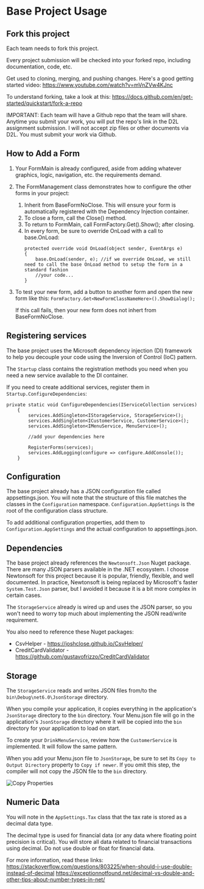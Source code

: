 # Base Project Usage

## Fork this project

Each team needs to fork this project.

Every project submission will be checked into your forked repo, including documentation, code, etc.

Get used to cloning, merging, and pushing changes. Here's a good getting started video: https://www.youtube.com/watch?v=mVnZVw4KJnc

To understand forking, take a look at this: https://docs.github.com/en/get-started/quickstart/fork-a-repo

IMPORTANT: Each team will have a Github repo that the team will share. Anytime you submit your work, you will put the repo's link
in the D2L assignment submission. I will not accept zip files or other documents via D2L. You must submit your work via Github.

## How to Add a Form

1. Your FormMain is already configured, aside from adding whatever graphics, logic, navigation, etc. the requirements demand.
1. The FormManagement class demonstrates how to configure the other forms in your project:
    1. Inherit from BaseFormNoClose. This will ensure your form is automatically registered with the Dependency Injection container.
    1. To close a form, call the Close() method.
    1. To return to FormMain, call FormFactory.Get<FormMain>().Show(); after closing.
    1. In every form, be sure to override OnLoad with a call to base.OnLoad:
        ```
        protected override void OnLoad(object sender, EventArgs e)
        {
            base.OnLoad(sender, e); //if we override OnLoad, we still need to call the base OnLoad method to setup the form in a standard fashion
            //your code...
        }
        ```
1. To test your new form, add a button to another form and open the new form like this:
   ```FormFactory.Get<NewFormClassNameHere>().ShowDialog();```

   If this call fails, then your new form does not inhert from BaseFormNoClose.

## Registering services

The base project uses the Microsoft dependency injection (DI) framework to help you decouple your code using the Inversion of Control (IoC) pattern.

The ```Startup``` class contains the registration methods you need when you need a new service available to the DI container.

If you need to create additional services, register them in ```Startup.ConfigureDependencies```:

```
private static void ConfigureDependencies(IServiceCollection services)
    {
        services.AddSingleton<IStorageService, StorageService>();
        services.AddSingleton<ICustomerService, CustomerService>();
        services.AddSingleton<IMenuService, MenuService>();

        //add your dependencies here

        RegisterForms(services);
        services.AddLogging(configure => configure.AddConsole());
    }
 ```

## Configuration

The base project already has a JSON configuration file called appsettings.json. You will note that the structure of this file
matches the classes in the ```Configuration``` namespace. ```Configuration.AppSettings``` is the root of the configuration class structure.

To add additional configuration properties, add them to ```Configuration.AppSettings``` and the actual configuration to appsettings.json.

## Dependencies

The base project already references the ```Newtonsoft.Json``` Nuget package. There are many JSON parsers available in the .NET ecosystem.
I choose Newtonsoft for this project because it is popular, friendly, flexible, and well documented. In practice, Newtonsoft is being replaced
by Microsoft's faster ```System.Test.Json``` parser, but I avoided it because it is a bit more complex in certain cases.

The ```StorageService``` already is wired up and uses the JSON parser, so you won't need to worry top much about implementing the JSON read/write
requirement.

You also need to reference these Nuget packages:

*  CsvHelper - https://joshclose.github.io/CsvHelper/
*  CreditCardValidator - https://github.com/gustavofrizzo/CreditCardValidator

## Storage

The ```StorageService``` reads and writes JSON files from/to the `bin\Debug\net6.0\JsonStorage` directory.

When you compile your application, it copies everything in the application's ```JsonStorage``` directory to the ```bin``` directory. Your
Menu.json file will go in the application's ```JsonStorage``` directory where it will be copied into the ```bin``` directory for your
application to load on start.

To create your ```DrinkMenuService```, review how the ```CustomerService``` is implemented. It will follow the same pattern.

When you add your Menu.json file to ```JsonStorage```, be sure to set its ```Copy to Output Directory``` property to ```Copy if newer```.
If you omit this step, the compiler will not copy the JSON file to the ```bin``` directory.

![Copy Properties](copy_properties.png)

## Numeric Data

You will note in the ```AppSettings.Tax``` class that the tax rate is stored as a decimal data type.

The decimal type is used for financial data (or any data where floating point precision is critical). You will store
all data related to financial transactions using decimal. Do not use double or float for financial data.

For more information, read these links:
https://stackoverflow.com/questions/803225/when-should-i-use-double-instead-of-decimal
https://exceptionnotfound.net/decimal-vs-double-and-other-tips-about-number-types-in-net/

